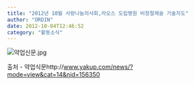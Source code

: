 ```yaml
---
title: "2012년 10월 사랑나눔의사회,라오스 도립병원 비장절제술 기술지도"
author: "ORDIN"
date: 2012-10-04T12:46:52
category: "활동소식"
---
```


![약업신문.jpg](/files/attach/images/2318/130/006/52fd1f81b519264426e65ce53bce4799.jpg)

출처 - 약업식문http://www.yakup.com/news/?mode=view&cat=14&nid=156350
